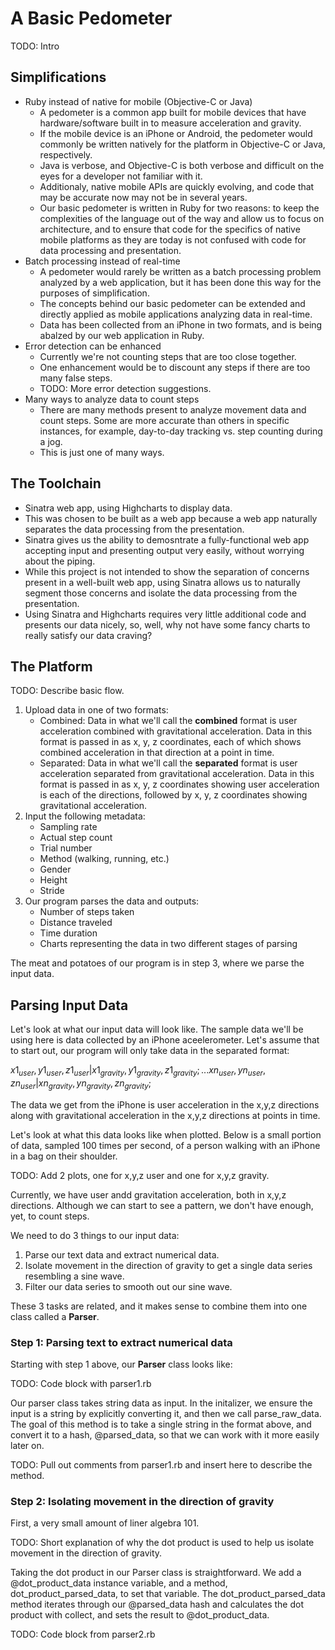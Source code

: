 # A Basic Pedometer
TODO: Intro

## Simplifications
* Ruby instead of native for mobile (Objective-C or Java)
	* A pedometer is a common app built for mobile devices that have hardware/software built in to measure acceleration and gravity. 
	* If the mobile device is an iPhone or Android, the pedometer would commonly be written natively for the platform in Objective-C or Java, respectively. 
	* Java is verbose, and Objective-C is both verbose and difficult on the eyes for a developer not familiar with it.
	* Additionaly, native mobile APIs are quickly evolving, and code that may be accurate now may not be in several years.
	* Our basic pedometer is written in Ruby for two reasons: to keep the complexities of the language out of the way and allow us to focus on architecture, and to ensure that code for the specifics of native mobile platforms as they are today is not confused with code for data processing and presentation.
* Batch processing instead of real-time
	* A pedometer would rarely be written as a batch processing problem analyzed by a web application, but it has been done this way for the purposes of simplification.
	* The concepts behind our basic pedometer can be extended and directly applied as mobile applications analyzing data in real-time.
	* Data has been collected from an iPhone in two formats, and is being abalzed by our web application in Ruby.
* Error detection can be enhanced
	* Currently we're not counting steps that are too close together. 
	* One enhancement would be to discount any steps if there are too many false steps. 
	* TODO: More error detection suggestions.
* Many ways to analyze data to count steps
	* There are many methods present to analyze movement data and count steps. Some are more accurate than others in specific instances, for example, day-to-day tracking vs. step counting during a jog.
	* This is just one of many ways. 

## The Toolchain
* Sinatra web app, using Highcharts to display data.
* This was chosen to be built as a web app because a web app naturally separates the data processing from the presentation.
* Sinatra gives us the ability to demosntrate a fully-functional web app accepting input and presenting output very easily, without worrying about the piping. 
* While this project is not intended to show the separation of concerns present in a well-built web app, using Sinatra allows us to naturally segment those concerns and isolate the data processing from the presentation.
* Using Sinatra and Highcharts requires very little additional code and presents our data nicely, so, well, why not have some fancy charts to really satisfy our data craving?

## The Platform
TODO: Describe basic flow. 

1. Upload data in one of two formats:
	* Combined: Data in what we'll call the **combined** format is user acceleration combined with gravitational acceleration. Data in this format is passed in as x, y, z coordinates, each of which shows combined acceleration in that direction at a point in time.
	* Separated: Data in what we'll call the **separated** format is user acceleration separated from gravitational acceleration. Data in this format is passed in as x, y, z coordinates showing user acceleration is each of the directions, followed by x, y, z coordinates showing gravitational acceleration.
2. Input the following metadata:
	* Sampling rate
	* Actual step count
	* Trial number
	* Method (walking, running, etc.)
	* Gender
	* Height
	* Stride
3. Our program parses the data and outputs:
	* Number of steps taken
	* Distance traveled
	* Time duration
	* Charts representing the data in two different stages of parsing

The meat and potatoes of our program is in step 3, where we parse the input data. 

## Parsing Input Data

Let's look at what our input data will look like. The sample data we'll be using here is data collected by an iPhone aceelerometer. Let's assume that to start out, our program will only take data in the separated format:

$x1_{user}, y1_{user}, z1_{user}|x1_{gravity}, y1_{gravity}, z1_{gravity};...xn_{user}, yn_{user}, zn_{user}|xn_{gravity}, yn_{gravity}, zn_{gravity};$

The data we get from the iPhone is user acceleration in the x,y,z directions along with gravitational acceleration in the x,y,z directions at points in time. 

Let's look at what this data looks like when plotted. Below is a small portion of data, sampled 100 times per second, of a person walking with an iPhone in a bag on their shoulder.

TODO: Add 2 plots, one for x,y,z user and one for x,y,z gravity.

Currently, we have user andd gravitation acceleration, both in x,y,z directions. Although we can start to see a pattern, we don't have enough, yet, to count steps. 

We need to do 3 things to our input data:

1. Parse our text data and extract numerical data.
2. Isolate movement in the direction of gravity to get a single data series resembling a sine wave.
3. Filter our data series to smooth out our sine wave.

These 3 tasks are related, and it makes sense to combine them into one class called a **Parser**. 

### Step 1: Parsing text to extract numerical data
Starting with step 1 above, our **Parser** class looks like:

TODO: Code block with parser1.rb

Our parser class takes string data as input. In the initalizer, we ensure the input is a string by explicitly converting it, and then we call parse_raw_data. The goal of this method is to take a single string in the format above, and convert it to a hash, @parsed_data, so that we can work with it more easily later on.

TODO: Pull out comments from parser1.rb and insert here to describe the method.

### Step 2: Isolating movement in the direction of gravity

First, a very small amount of liner algebra 101. 

TODO: Short explanation of why the dot product is used to help us isolate movement in the direction of gravity.

Taking the dot product in our Parser class is straightforward. We add a @dot_product_data instance variable, and a method, dot_product_parsed_data, to set that variable. The dot_product_parsed_data method iterates through our @parsed_data hash and calculates the dot product with collect, and sets the result to @dot_product_data. 

TODO: Code block from parser2.rb















